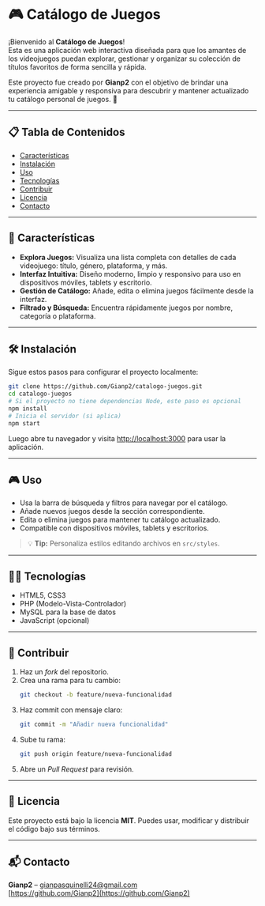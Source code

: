 
# 🎮 Catálogo de Juegos

¡Bienvenido al **Catálogo de Juegos**!  
Esta es una aplicación web interactiva diseñada para que los amantes de los videojuegos puedan explorar, gestionar y organizar su colección de títulos favoritos de forma sencilla y rápida.

Este proyecto fue creado por **Gianp2** con el objetivo de brindar una experiencia amigable y responsiva para descubrir y mantener actualizado tu catálogo personal de juegos. 🚀

---

## 📋 Tabla de Contenidos

- [Características](#-características)  
- [Instalación](#-instalación)  
- [Uso](#-uso)  
- [Tecnologías](#-tecnologías)  
- [Contribuir](#-contribuir)  
- [Licencia](#-licencia)  
- [Contacto](#-contacto)  

---

## 🚀 Características

- **Explora Juegos:** Visualiza una lista completa con detalles de cada videojuego: título, género, plataforma, y más.  
- **Interfaz Intuitiva:** Diseño moderno, limpio y responsivo para uso en dispositivos móviles, tablets y escritorio.  
- **Gestión de Catálogo:** Añade, edita o elimina juegos fácilmente desde la interfaz.  
- **Filtrado y Búsqueda:** Encuentra rápidamente juegos por nombre, categoría o plataforma.  

---

## 🛠 Instalación

Sigue estos pasos para configurar el proyecto localmente:

```bash
git clone https://github.com/Gianp2/catalogo-juegos.git
cd catalogo-juegos
# Si el proyecto no tiene dependencias Node, este paso es opcional
npm install
# Inicia el servidor (si aplica)
npm start
```

Luego abre tu navegador y visita [http://localhost:3000](http://localhost:3000) para usar la aplicación.

---

## 🎮 Uso

- Usa la barra de búsqueda y filtros para navegar por el catálogo.  
- Añade nuevos juegos desde la sección correspondiente.  
- Edita o elimina juegos para mantener tu catálogo actualizado.  
- Compatible con dispositivos móviles, tablets y escritorios.  

> 💡 **Tip:** Personaliza estilos editando archivos en `src/styles`.

---

## 🧑‍💻 Tecnologías

- HTML5, CSS3  
- PHP (Modelo-Vista-Controlador)  
- MySQL para la base de datos  
- JavaScript (opcional)  

---

## 🤝 Contribuir

1. Haz un *fork* del repositorio.  
2. Crea una rama para tu cambio:  
   ```bash
   git checkout -b feature/nueva-funcionalidad
   ```  
3. Haz commit con mensaje claro:  
   ```bash
   git commit -m "Añadir nueva funcionalidad"
   ```  
4. Sube tu rama:  
   ```bash
   git push origin feature/nueva-funcionalidad
   ```  
5. Abre un *Pull Request* para revisión.

---

## 📜 Licencia

Este proyecto está bajo la licencia **MIT**. Puedes usar, modificar y distribuir el código bajo sus términos.

---

## 📬 Contacto

**Gianp2** – gianpasquinelli24@gmail.com  
[https://github.com/Gianp2](https://github.com/Gianp2)
